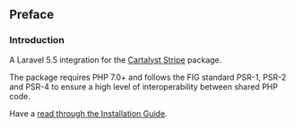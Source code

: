 ## Preface

### Introduction

A Laravel 5.5 integration for the [Cartalyst Stripe](https://cartalyst.com/manual/stripe/2.0) package.

The package requires PHP 7.0+ and follows the FIG standard PSR-1, PSR-2 and PSR-4 to ensure a high level of interoperability between shared PHP code.

Have a [read through the Installation Guide](#installation).
